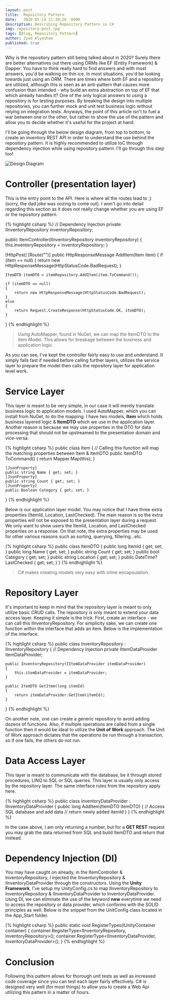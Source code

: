 ```yaml
---
layout: post
title:  Repository Pattern
date:   2020-05-14 21:30:20 -0400
description: Describing Repository Pattern in C#
img: repository-post.jpg
tags: [Blog, Repository Pattern]
author: Zyad Alyashae
published: true
---
```

Why is the repository pattern still being talked about in 2020? Surely there are better alternatives out there using ORMs like EF (Entity Framework) & Dapper. You have to think really hard to find answers and with most answers, you'd be walking on thin ice. In most situations, you'd be looking towards just using an ORM. There are times where both EF and a repository are utilized, although this is seen as an anti-pattern that causes more confusion than intended - why build an extra abstraction on top of EF that which already handles it? One of the only logical answers to using a repository is for testing purposes. By breaking the design into multiple repositories, you can further mock and unit test business logic without relying on integration tests. Anyways, the point of this article isn't to fuel a war between one or the other, but rather to show the use of the pattern and allow you to decide whether it's useful for the project at hand.

I'll be going through the below design diagram, from top to bottom, to create an inventory REST API in order to understand the use behind the repository pattern.
It is highly recommended to utilize IoC through dependency injection while using repository pattern. I'll go through this step too!

![Design Diagram]({{site.baseurl}}/assets/img/repository-pattern.png)

# Controller (presentation layer)
This is the entry point to the API. Here is where all the routes lead to ;) (sorry, the dad joke was oozing to come out). I won't go into detail regarding this section as it does not really change whether you are using EF or the repository pattern.

{% highlight csharp %}
// Dependency Injection
private IInventoryRepository inventoryRepository;

public ItemController(IInventoryRepository inventoryRepository)
{
    this.inventoryRepository = inventoryRepository;
}

[HttpPost]
[Route("")]
public HttpResponseMessage AddItem(Item item)
{
    if (item == null)
    {
        return new HttpResponseMessage(HttpStatusCode.BadRequest);
    }

    ItemDTO itemDTO = itemRepository.AddItem(item.ToCommand());

    if (itemDTO == null)
    {
        return new HttpResponseMessage(HttpStatusCode.BadRequest);
    }
    else
    {
        return Request.CreateResponse(HttpStatusCode.OK, itemDTO);
    }
}
{% endhighlight %}

> Using AutoMapper, found in NuGet, we can map the ItemDTO to the Item Model. This allows for breakage between the business and application logic.

As you can see, I've kept the controller fairly easy to use and understand. It simply fails fast if needed before calling further layers, utilizes the service layer to prepare the model then calls the repository layer for application level work.

# Service Layer

This layer is meant to be very simple, in our case it will merely translate business logic to application models. I used AutoMapper, which you can install from NuGet, to do the mapping. I have two models, **Item** which holds business layered logic & **ItemDTO** which we use in the application layer.
Another reason is because we may use properties in the DTO for data processing that should not be upstreamed to the presentation domain and vice-versa.

{% highlight csharp %}
public class Item
{
    // Calling this function will map the matching properties between Item & ItemDTO 
    public ItemDTO ToCommand()
    {
        return Mapper.Map<ItemDTO>(this);
    }

    [JsonProperty]
    public string Name { get; set; }
    [JsonProperty]
    public string Count { get; set; }
    [JsonProperty]
    public Boolean Category { get; set; }
}
{% endhighlight %}

Below is our application layer model. You may notice that I have three extra properties (ItemId, Location, LastChecked). The main reason is so the extra properties will not be exposed to the presentation layer during a request. We only want to show users the ItemId, Location, and LastChecked properties on a response. On that note, the extra properties may be used for other various reasons such as sorting, querying, filtering...etc.

{% highlight csharp %}
public class ItemDTO
{
    public long ItemId { get; set; }
    public long Name { get; set; }
    public string Count { get; set; }
    public bool Category { get; set; }
    public string Location { get; set; }
    public DateTime? LastChecked { get; set; }
}
{% endhighlight %}

> C# makes creating models very easy with inline encapsulation.

# Repository Layer

It's important to keep in mind that the repository layer is meant to only utilize basic CRUD calls. The repository is only meant to extend your data access layer. Keeping it simple is the trick. First, create an interface - we can call this IInventoryRepository. For simplicity sake, we can create one function within the interface that adds an item. Below is the implementation of the interface.

{% highlight csharp %}
public class InventoryRepository : IInventoryRepository
{
    // Dependency Injection
    private IItemDataProvider itemDataProvider;

    public InventoryRepository(IItemDataProvider itemDataProvider)
    {
        this.itemDataProvider = itemDataProvider;
    }

    public ItemDTO GetItem(long itemId)
    {
        return itemDataProvider.GetItem(itemId);
    }
}
{% endhighlight %}

On another note, one can create a generic repository to avoid adding dozens of functions. Also, if multiple operations are called from a single function then it would be ideal to utilize the **Unit of Work** approach. The Unit of Work approach dictates that the operations be run through a transaction, so if one fails, the others do not run.

# Data Access Layer

This layer is meant to communicate with the database, be it through stored procedures, LINQ to SQL or SQL queries. This layer is usually only access by the repository layer. The same interface rules from the repository apply here.

{% highlight csharp %}
public class InventoryDataProvider : IInventoryDataProvider
{
    public long AddItem(ItemDTO itemDTO)
    {
        // Access SQL database and add data
        // return newly added itemId
    }
}
{% endhighlight %}

In the case above, I am only returning a number, but for a **GET REST** request you may grab the data returned from SQL and build ItemDTO and return that instead.

# Dependency Injection (DI)

You may have caught on already, in the ItemController & InventoryRepository, I injected the IInventoryRepository & IInventoryDataProvider through the constructors. Using the **Unity Framework**, I've setup my UnityConfig.cs to map IInventoryRepository to InventoryRepository & IInventoryDataProvider to InventoryDataProvider. Using DI, we can eliminate the use of the keyword **new** everytime we need to access the repository or data provider, which conforms with the SOLID principles as well. Below is the snippet from the UnitConfig class located in the App_Start folder.

{% highlight csharp %}
public static void RegisterTypes(IUnityContainer container)
{
    container.RegisterType<IInventoryRepository, InventoryRepository>();
    container.RegisterType<IInventoryDataProvider, InventoryDataProvider>();
}
{% endhighlight %}

# Conclusion

Following this pattern allows for thorough unit tests as well as increased code coverage since you can test each layer fairly effectively. C# is designed very well (for most things) to allow you to create a Web Api utilizing this pattern in a matter of hours. 